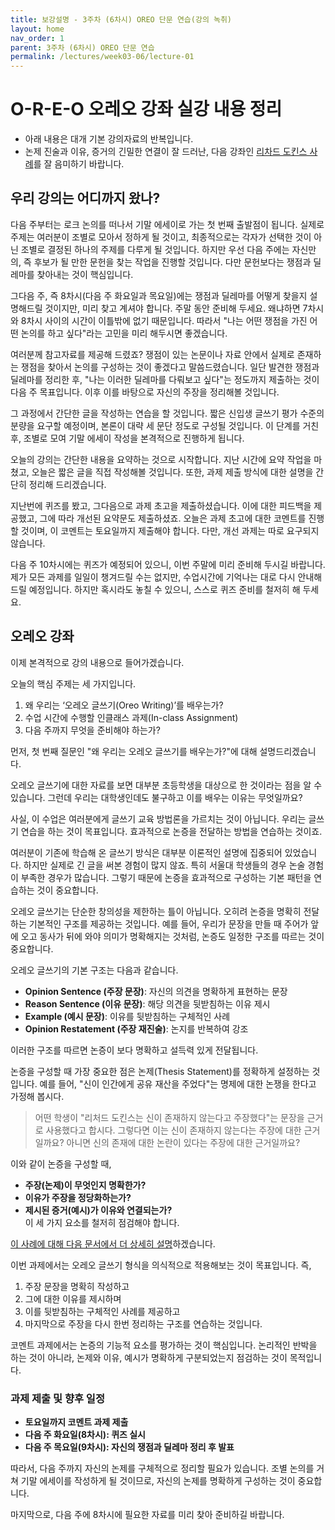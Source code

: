 ```yaml
---
title: 보강설명 - 3주차 (6차시) OREO 단문 연습(강의 녹취)
layout: home
nav_order: 1
parent: 3주차 (6차시) OREO 단문 연습
permalink: /lectures/week03-06/lecture-01
---
```


# O-R-E-O 오레오 강좌 실강 내용 정리

* 아래 내용은 대개 기본 강의자료의 반복입니다. 
* 논제 진술과 이유, 증거의 긴밀한 연결이 잘 드러난, 다음 강좌인 [리차드 도킨스 사례]({{site.baseurl}}/lectures/week03-06/lecture-02/)를 잘 음미하기 바랍니다.

## 우리 강의는 어디까지 왔나?

다음 주부터는 로크 논의를 떠나서 기말 에세이로 가는 첫 번째 출발점이 됩니다. 실제로 주제는 여러분이 조별로 모아서 정하게 될 것이고, 최종적으로는 각자가 선택한 것이 아닌 조별로 결정된 하나의 주제를 다루게 될 것입니다. 하지만 우선 다음 주에는 자신만의, 즉 후보가 될 만한 문헌을 찾는 작업을 진행할 것입니다. 다만 문헌보다는 쟁점과 딜레마를 찾아내는 것이 핵심입니다.  

그다음 주, 즉 8차시(다음 주 화요일과 목요일)에는 쟁점과 딜레마를 어떻게 찾을지 설명해드릴 것이지만, 미리 찾고 계셔야 합니다. 주말 동안 준비해 두세요. 왜냐하면 7차시와 8차시 사이의 시간이 이틀밖에 없기 때문입니다. 따라서 "나는 어떤 쟁점을 가진 어떤 논의를 하고 싶다"라는 고민을 미리 해두시면 좋겠습니다.  

여러분께 참고자료를 제공해 드렸죠? 쟁점이 있는 논문이나 자료 안에서 실제로 존재하는 쟁점을 찾아서 논의를 구성하는 것이 좋겠다고 말씀드렸습니다. 일단 발견한 쟁점과 딜레마를 정리한 후, "나는 이러한 딜레마를 다뤄보고 싶다"는 정도까지 제출하는 것이 다음 주 목표입니다. 이후 이를 바탕으로 자신의 주장을 정리해볼 것입니다.  

그 과정에서 간단한 글을 작성하는 연습을 할 것입니다. 짧은 신입생 글쓰기 평가 수준의 분량을 요구할 예정이며, 본론이 대략 세 문단 정도로 구성될 것입니다. 이 단계를 거친 후, 조별로 모여 기말 에세이 작성을 본격적으로 진행하게 됩니다.  

오늘의 강의는 간단한 내용을 요약하는 것으로 시작합니다. 지난 시간에 요약 작업을 마쳤고, 오늘은 짧은 글을 직접 작성해볼 것입니다. 또한, 과제 제출 방식에 대한 설명을 간단히 정리해 드리겠습니다.  

지난번에 퀴즈를 봤고, 그다음으로 과제 초고을 제출하셨습니다. 이에 대한 피드백을 제공했고, 그에 따라 개선된 요약문도 제출하셨죠. 오늘은 과제 초고에 대한 코멘트를 진행할 것이며, 이 코멘트는 토요일까지 제출해야 합니다. 다만, 개선 과제는 따로 요구되지 않습니다.  

다음 주 10차시에는 퀴즈가 예정되어 있으니, 이번 주말에 미리 준비해 두시길 바랍니다. 제가 모든 과제를 일일이 챙겨드릴 수는 없지만, 수업시간에 기억나는 대로 다시 안내해 드릴 예정입니다. 하지만 혹시라도 놓칠 수 있으니, 스스로 퀴즈 준비를 철저히 해 두세요.  

## 오레오 강좌

이제 본격적으로 강의 내용으로 들어가겠습니다.  

오늘의 핵심 주제는 세 가지입니다.  
1. 왜 우리는 ‘오레오 글쓰기(Oreo Writing)’를 배우는가?  
2. 수업 시간에 수행할 인클래스 과제(In-class Assignment)  
3. 다음 주까지 무엇을 준비해야 하는가?  

먼저, 첫 번째 질문인 "왜 우리는 오레오 글쓰기를 배우는가?"에 대해 설명드리겠습니다.  

오레오 글쓰기에 대한 자료를 보면 대부분 초등학생을 대상으로 한 것이라는 점을 알 수 있습니다. 그런데 우리는 대학생인데도 불구하고 이를 배우는 이유는 무엇일까요?  

사실, 이 수업은 여러분에게 글쓰기 교육 방법론을 가르치는 것이 아닙니다. 우리는 글쓰기 연습을 하는 것이 목표입니다. 효과적으로 논증을 전달하는 방법을 연습하는 것이죠.  

여러분이 기존에 학습해 온 글쓰기 방식은 대부분 이론적인 설명에 집중되어 있었습니다. 하지만 실제로 긴 글을 써본 경험이 많지 않죠. 특히 서울대 학생들의 경우 논술 경험이 부족한 경우가 많습니다. 그렇기 때문에 논증을 효과적으로 구성하는 기본 패턴을 연습하는 것이 중요합니다.  

오레오 글쓰기는 단순한 창의성을 제한하는 틀이 아닙니다. 오히려 논증을 명확히 전달하는 기본적인 구조를 제공하는 것입니다. 예를 들어, 우리가 문장을 만들 때 주어가 앞에 오고 동사가 뒤에 와야 의미가 명확해지는 것처럼, 논증도 일정한 구조를 따르는 것이 중요합니다.  

오레오 글쓰기의 기본 구조는 다음과 같습니다.  
- **Opinion Sentence (주장 문장)**: 자신의 의견을 명확하게 표현하는 문장  
- **Reason Sentence (이유 문장)**: 해당 의견을 뒷받침하는 이유 제시  
- **Example (예시 문장)**: 이유를 뒷받침하는 구체적인 사례  
- **Opinion Restatement (주장 재진술)**: 논지를 반복하여 강조  

이러한 구조를 따르면 논증이 보다 명확하고 설득력 있게 전달됩니다.  

논증을 구성할 때 가장 중요한 점은 논제(Thesis Statement)를 정확하게 설정하는 것입니다. 예를 들어, "신이 인간에게 공유 재산을 주었다"는 명제에 대한 논쟁을 한다고 가정해 봅시다.  

> 어떤 학생이 "리처드 도킨스는 신이 존재하지 않는다고 주장했다"는 문장을 근거로 사용했다고 합시다. 그렇다면 이는 신이 존재하지 않는다는 주장에 대한 근거일까요? 아니면 신의 존재에 대한 논란이 있다는 주장에 대한 근거일까요?  

이와 같이 논증을 구성할 때,  
- **주장(논제)이 무엇인지 명확한가?**  
- **이유가 주장을 정당화하는가?**  
- **제시된 증거(예시)가 이유와 연결되는가?**  
이 세 가지 요소를 철저히 점검해야 합니다.  

[이 사례에 대해 다음 문서에서 더 상세히 설명]({{site.baseurl}}/lectures/week03-06/lecture-02/)하겠습니다.

이번 과제에서는 오레오 글쓰기 형식을 의식적으로 적용해보는 것이 목표입니다. 즉,  
1. 주장 문장을 명확히 작성하고  
2. 그에 대한 이유를 제시하며  
3. 이를 뒷받침하는 구체적인 사례를 제공하고  
4. 마지막으로 주장을 다시 한번 정리하는 구조를 연습하는 것입니다.  

코멘트 과제에서는 논증의 기능적 요소를 평가하는 것이 핵심입니다. 논리적인 반박을 하는 것이 아니라, 논제와 이유, 예시가 명확하게 구분되었는지 점검하는 것이 목적입니다.  

### 과제 제출 및 향후 일정  
- **토요일까지 코멘트 과제 제출**  
- **다음 주 화요일(8차시): 퀴즈 실시**  
- **다음 주 목요일(9차시): 자신의 쟁점과 딜레마 정리 후 발표**  

따라서, 다음 주까지 자신의 논제를 구체적으로 정리할 필요가 있습니다. 조별 논의를 거쳐 기말 에세이를 작성하게 될 것이므로, 자신의 논제를 명확하게 구성하는 것이 중요합니다.  

마지막으로, 다음 주에 8차시에 필요한 자료를 미리 찾아 준비하길 바랍니다.  
 
